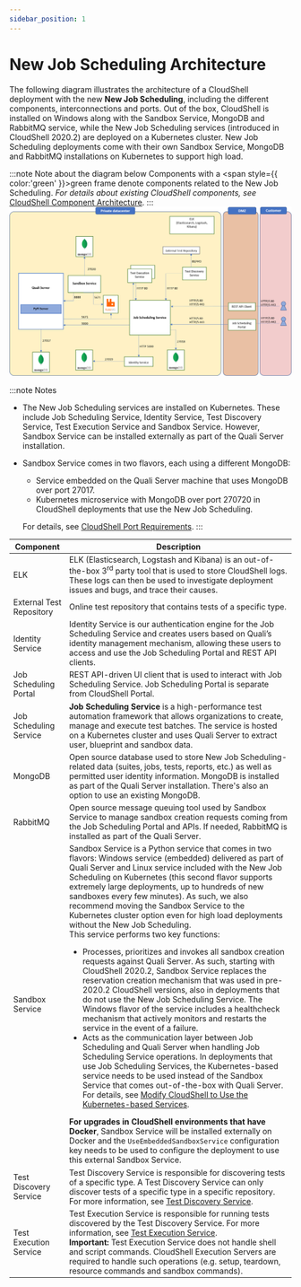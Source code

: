 ```yaml
---
sidebar_position: 1
---
```


# New Job Scheduling Architecture

The following diagram illustrates the architecture of a CloudShell deployment with the new **New Job Scheduling**, including the different components, interconnections and ports. Out of the box, CloudShell is installed on Windows along with the Sandbox Service, MongoDB and RabbitMQ service, while the New Job Scheduling services (introduced in CloudShell 2020.2) are deployed on a Kubernetes cluster. New Job Scheduling deployments come with their own Sandbox Service, MongoDB and RabbitMQ installations on Kubernetes to support high load.

:::note Note about the diagram below
Components with a <span style={{ color:'green' }}>green</span> frame denote components related to the New Job Scheduling. *For details about existing CloudShell components, see* [CloudShell Component Architecture](https://help.quali.com/Online%20Help/0.0/Portal/Content/IG/Overview/cs-compnts.htm).
:::
![](/Images/IG2/JssArchitecture.png)

:::note Notes
- The New Job Scheduling services are installed on Kubernetes. These include Job Scheduling Service, Identity Service, Test Discovery Service, Test Execution Service and Sandbox Service. However, Sandbox Service can be installed externally as part of the Quali Server installation.
- Sandbox Service comes in two flavors, each using a different MongoDB:
    
    - Service embedded on the Quali Server machine that uses MongoDB over port 27017.
    - Kubernetes microservice with MongoDB over port 270720 in CloudShell deployments that use the New Job Scheduling.
    
    For details, see [CloudShell Port Requirements](https://help.quali.com/Online%20Help/0.0/Portal/Content/IG/Overview/cs-reqd-ports.htm).
:::    

| Component | Description |
| --- | --- |
| ELK | ELK (Elasticsearch, Logstash and Kibana) is an out-of-the-box 3<sup>rd</sup> party tool that is used to store CloudShell logs. These logs can then be used to investigate deployment issues and bugs, and trace their causes. |
| External Test Repository | Online test repository that contains tests of a specific type. |
| Identity Service | Identity Service is our authentication engine for the Job Scheduling Service and creates users based on Quali’s identity management mechanism, allowing these users to access and use the Job Scheduling Portal and REST API clients. |
| Job Scheduling Portal | REST API-driven UI client that is used to interact with Job Scheduling Service. Job Scheduling Portal is separate from CloudShell Portal. |
| Job Scheduling Service | **Job Scheduling Service** is a high-performance test automation framework that allows organizations to create, manage and execute test batches. The service is hosted on a Kubernetes cluster and uses Quali Server to extract user, blueprint and sandbox data. |
| MongoDB | Open source database used to store New Job Scheduling\-related data (suites, jobs, tests, reports, etc.) as well as permitted user identity information. MongoDB is installed as part of the Quali Server installation. There's also an option to use an existing MongoDB. |
| RabbitMQ | Open source message queuing tool used by Sandbox Service to manage sandbox creation requests coming from the Job Scheduling Portal and APIs. If needed, RabbitMQ is installed as part of the Quali Server. |
| Sandbox Service | Sandbox Service is a Python service that comes in two flavors: Windows service (embedded) delivered as part of Quali Server and Linux service included with the New Job Scheduling on Kubernetes (this second flavor supports extremely large deployments, up to hundreds of new sandboxes every few minutes). As such, we also recommend moving the Sandbox Service to the Kubernetes cluster option even for high load deployments without the New Job Scheduling.<br/>This service performs two key functions:<ul><li>Processes, prioritizes and invokes all sandbox creation requests against Quali Server. As such, starting with CloudShell 2020.2, Sandbox Service replaces the reservation creation mechanism that was used in pre-2020.2 CloudShell versions, also in deployments that do not use the New Job Scheduling Service. The Windows flavor of the service includes a healthcheck mechanism that actively monitors and restarts the service in the event of a failure.</li><li>Acts as the communication layer between Job Scheduling and Quali Server when handling Job Scheduling Service operations. In deployments that use Job Scheduling Services, the Kubernetes-based service needs to be used instead of the Sandbox Service that comes out-of-the-box with Quali Server. For details, see [Modify CloudShell to Use the Kubernetes-based Services](https://help.quali.com/Online%20Help/0.0/Portal/Content/IG/JSS/jss-use-k8s-srvcs.htm).</li></ul>**For upgrades in CloudShell environments that have Docker**, Sandbox Service will be installed externally on Docker and the `UseEmbeddedSandboxService` configuration key needs to be used to configure the deployment to use this external Sandbox Service. |
| Test Discovery Service | Test Discovery Service is responsible for discovering tests of a specific type. A Test Discovery Service can only discover tests of a specific type in a specific repository. For more information, see [Test Discovery Service](https://help.quali.com/Online%20Help/0.0/Portal/Content/IG/JSS/jss-tds.htm). |
| Test Execution Service | Test Execution Service is responsible for running tests discovered by the Test Discovery Service. For more information, see [Test Execution Service](https://help.quali.com/Online%20Help/0.0/Portal/Content/IG/JSS/jss-tes.htm).<br/>**Important:** Test Execution Service does not handle shell and script commands. CloudShell Execution Servers are required to handle such operations (e.g. setup, teardown, resource commands and sandbox commands). |